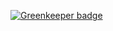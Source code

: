 

[![Greenkeeper badge](https://badges.greenkeeper.io/lucianlature/dazn.svg)](https://greenkeeper.io/)
